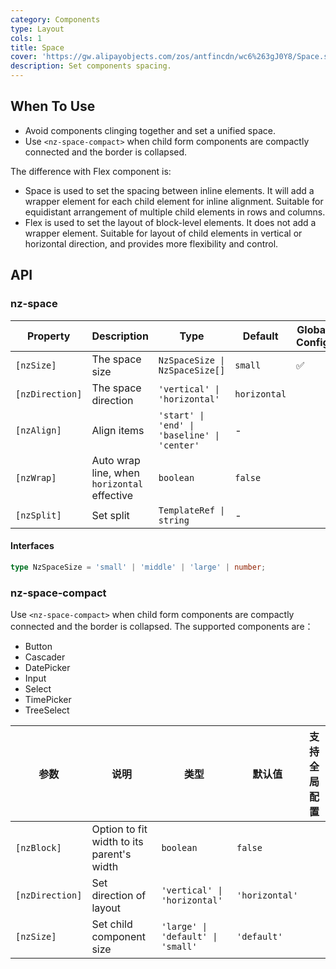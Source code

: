 ```yaml
---
category: Components
type: Layout
cols: 1
title: Space
cover: 'https://gw.alipayobjects.com/zos/antfincdn/wc6%263gJ0Y8/Space.svg'
description: Set components spacing.
---
```



## When To Use

- Avoid components clinging together and set a unified space.
- Use `<nz-space-compact>` when child form components are compactly connected and the border is collapsed.

The difference with Flex component is:

- Space is used to set the spacing between inline elements. It will add a wrapper element for each child element for inline alignment. Suitable for equidistant arrangement of multiple child elements in rows and columns.
- Flex is used to set the layout of block-level elements. It does not add a wrapper element. Suitable for layout of child elements in vertical or horizontal direction, and provides more flexibility and control.

## API

### nz-space

| Property        | Description                                 | Type                                         | Default      | Global Config |
| --------------- | ------------------------------------------- | -------------------------------------------- | ------------ | ------------- |
| `[nzSize]`      | The space size                              | `NzSpaceSize \| NzSpaceSize[]`               | `small`      | ✅             |
| `[nzDirection]` | The space direction                         | `'vertical' \| 'horizontal'`                 | `horizontal` |               |
| `[nzAlign]`     | Align items                                 | `'start' \| 'end' \| 'baseline' \| 'center'` | -            |               |
| `[nzWrap]`      | Auto wrap line, when `horizontal` effective | `boolean`                                    | `false`      |               |
| `[nzSplit]`     | Set split                                   | `TemplateRef \| string`                      | -            |               |

#### Interfaces

```ts
type NzSpaceSize = 'small' | 'middle' | 'large' | number;
```

### nz-space-compact

Use `<nz-space-compact>` when child form components are compactly connected and the border is collapsed. The supported components are：

- Button
- Cascader
- DatePicker
- Input
- Select
- TimePicker
- TreeSelect

| 参数            | 说明                                       | 类型                              | 默认值         | 支持全局配置 |
| --------------- | ------------------------------------------ | --------------------------------- | -------------- | ------------ |
| `[nzBlock]`     | Option to fit width to its parent\'s width | `boolean`                         | `false`        |              |
| `[nzDirection]` | Set direction of layout                    | `'vertical' \| 'horizontal'`      | `'horizontal'` |              |
| `[nzSize]`      | Set child component size                   | `'large' \| 'default' \| 'small'` | `'default'`    |              |
